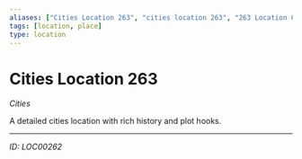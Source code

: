 ```yaml
---
aliases: ["Cities Location 263", "cities location 263", "263 Location Cities"]
tags: [location, place]
type: location
---
```


# Cities Location 263

*Cities*

A detailed cities location with rich history and plot hooks.

---
*ID: LOC00262*